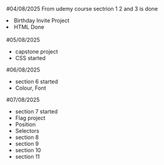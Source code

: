 #04/08/2025 
From udemy course sectrion 1 2 and 3 is done
<li>Birthday Invite Project</li>
<li>HTML Done</li>

<br>
#05/08/2025
<ul>
<li>capstone project</li>
<li>CSS started</li>
</ul>

#06/08/2025
<ul>
<li>section 6 started</li>
<li>Colour, Font</li>
</ul>

#07/08/2025
<ul>
<li>section 7 started</li>
<li>Flag project</li>
<li>Position</li>
<li>Selectors</li>
  <li>section 8</li>
  <li>section 9</li>
  <li>section 10</li>
  <li>section 11</li>
</ul>
